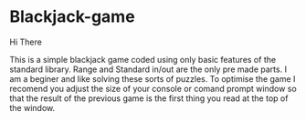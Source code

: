 # Blackjack-game
Hi There

This is a simple blackjack game coded using only basic features of the standard library. Range and Standard in/out are the only pre made parts. I am a beginer and like solving these sorts of puzzles. To optimise the game I recomend you adjust the size of your console or comand prompt window so that the result of the previous game is the first thing you read at the top of the window.
